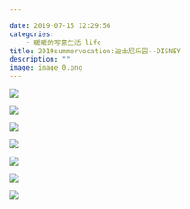 ```yaml
---

date: 2019-07-15 12:29:56
categories:
    - 暖暖的写意生活-life
title: 2019summervocation:迪士尼乐园--DISNEY
description: ""
image: image_0.png
---
```


![](image_0.png)

![](image_1.png)

![](image_2.png)

![](image_3.png)

![](image_4.png)

![](image_5.png)

![](image_6.png)